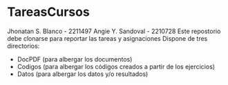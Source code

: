 # TareasCursos
 Jhonatan S. Blanco - 2211497
 Angie Y. Sandoval - 2210728
Este repostorio debe clonarse para reportar las tareas y asignaciones
Dispone de tres directorios: 
+ DocPDF (para albergar los documentos)
+ Codigos (para albergar los códigos creados a partir de los ejercicios)
+ Datos (para albergar los datos y/o resultados)

